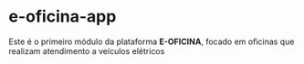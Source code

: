 # e-oficina-app
Este é o primeiro módulo da plataforma **E-OFICINA**, focado em oficinas que realizam atendimento a veículos elétricos
